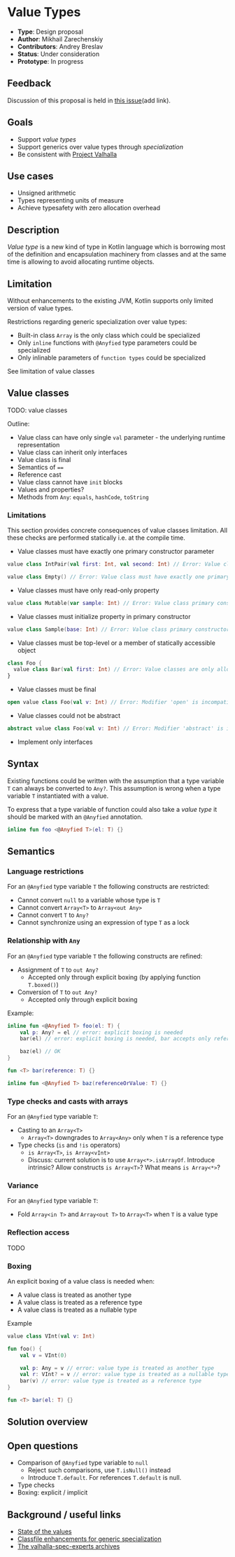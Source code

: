 # Value Types

* **Type**: Design proposal
* **Author**: Mikhail Zarechenskiy
* **Contributors**: Andrey Breslav
* **Status**: Under consideration
* **Prototype**: In progress

## Feedback

Discussion of this proposal is held in [this issue]()(add link).

## Goals

* Support *value types*
* Support generics over value types through *specialization*
* Be consistent with [Project Valhalla](http://openjdk.java.net/projects/valhalla/)

## Use cases

* Unsigned arithmetic
* Types representing units of measure
* Achieve typesafety with zero allocation overhead

## Description

*Value type* is a new kind of type in Kotlin language which is borrowing most of the definition and
encapsulation machinery from classes and at the same time is allowing to avoid allocating
runtime objects.

## Limitation

Without enhancements to the existing JVM, Kotlin supports only limited version of value types.

Restrictions regarding generic specialization over value types:
* Built-in class ```Array``` is the only class which could be specialized
* Only ```inline``` functions with ```@Anyfied``` type parameters could be specialized
* Only inlinable parameters of ```function types``` could be specialized

See limitation of value classes

## Value classes

TODO: value classes

Outline:
* Value class can have only single ```val``` parameter - the underlying runtime representation
* Value class can inherit only interfaces
* Value class is final
* Semantics of ```==```
* Reference cast
* Value class cannot have ```init``` blocks
* Values and properties?
* Methods from ```Any```: ```equals```, ```hashCode```, ```toString```

### Limitations

This section provides concrete consequences of value classes limitation. All these checks are performed statically i.e. at the compile time.

* Value classes must have exactly one primary constructor parameter
``` kotlin
value class IntPair(val first: Int, val second: Int) // Error: Value class must have exactly one primary constructor parameter
```
``` kotlin
value class Empty() // Error: Value class must have exactly one primary constructor parameter
```

* Value classes must have only read-only property
``` kotlin
value class Mutable(var sample: Int) // Error: Value class primary constructor must have only immutable (val) parameter
```

* Value classes must initialize property in primary constructor
``` kotlin
value class Sample(base: Int) // Error: Value class primary constructor must have only property (val) parameter
```

* Value classes must be top-level or a member of statically accessible object
``` kotlin
class Foo {
  value class Bar(val first: Int) // Error: Value classes are only allowed on top level or in objects
}
```

* Value classes must be final
``` kotlin
open value class Foo(val v: Int) // Error: Modifier 'open' is incompatible with 'vaue'
```

* Value classes could not be abstract
``` kotlin
abstract value class Foo(val v: Int) // Error: Modifier 'abstract' is incompatible with 'vaue'
```

* Implement only interfaces

## Syntax

Existing functions could be written with the assumption that a type variable ```T``` can always be converted to ```Any?```.
This assumption is wrong when a type variable ```T``` instantiated with a value.

To express that a type variable of function could also take a *value type* it should be marked with an ```@Anyfied``` annotation.

``` kotlin
inline fun foo <@Anyfied T>(el: T) {}
```

## Semantics

### Language restrictions

For an ```@Anyfied``` type variable ```T``` the following constructs are restricted:
* Cannot convert ```null``` to a variable whose type is ```T```
* Cannot convert ```Array<T>``` to ```Array<out Any>```
* Cannot convert ```T``` to ```Any?```
* Cannot synchronize using an expression of type ```T``` as a lock

### Relationship with ```Any```
For an ```@Anyfied``` type variable ```T``` the following constructs are refined:
* Assignment of ```T``` to ```out Any?```
    * Accepted only through explicit boxing (by applying function ```T.boxed()```)
* Conversion of ```T``` to ```out Any?```
    * Accepted only through explicit boxing

Example:

``` kotlin
inline fun <@Anyfied T> foo(el: T) {
    val p: Any? = el // error: explicit boxing is needed
    bar(el) // error: explicit boxing is needed, bar accepts only references

    baz(el) // OK
}

fun <T> bar(reference: T) {}

inline fun <@Anyfied T> baz(referenceOrValue: T) {}
```

### Type checks and casts with arrays
For an ```@Anyfied``` type variable ```T```:
* Casting to an ```Array<T>```
    * ```Array<T>``` downgrades to ```Array<Any>``` only when ```T``` is a reference type
* Type checks (```is``` and ```!is``` operators)
    * ```is Array<T>```, ```is Array<vInt>```
    * Discuss: current solution is to use ```Array<*>.isArrayOf```.
        Introduce intrinsic? Allow constructs ```is Array<T>```? What means ```is Array<*>```?

### Variance

For an ```@Anyfied``` type variable ```T```:
* Fold ```Array<in T>``` and ```Array<out T>``` to ```Array<T>``` when ```T``` is a value type

### Reflection access

TODO

### Boxing

An explicit boxing of a value class is needed when:
* A value class is treated as another type
* A value class is treated as a reference type
* A value class is treated as a nullable type

Example

``` kotlin
value class VInt(val v: Int)

fun foo() {
    val v = VInt(0)

    val p: Any = v // error: value type is treated as another type
    val r: VInt? = v // error: value type is treated as a nullable type
    bar(v) // error: value type is treated as a reference type
}

fun <T> bar(el: T) {}
```

## Solution overview

## Open questions

* Comparison of ```@Anyfied``` type variable to ```null```
    * Reject such comparisons, use ```T.isNull()``` instead
    * Introduce ```T.default```. For references ```T.default``` is null.
* Type checks
* Boxing: explicit / implicit
## Background / useful links

* [State of the values](http://cr.openjdk.java.net/~jrose/values/values-0.html)
* [Classfile enhancements for generic specialization](http://cr.openjdk.java.net/~briangoetz/valhalla/eg-attachments/model3-01.html)
* [The valhalla-spec-experts archives](http://mail.openjdk.java.net/pipermail/valhalla-spec-experts/)